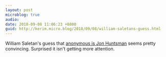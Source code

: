 ```yaml
---
layout: post
microblog: true
audio: 
date: 2018-09-08 11:06:23 +0800
guid: http://kerim.micro.blog/2018/09/08/william-saletans-guess.html
---
```

William Saletan's guess that [anonymous is Jon Huntsman](https://slate.com/news-and-politics/2018/09/new-york-times-op-ed-anonymous-writer-trump.html) seems pretty convincing. Surprised it isn't getting more attention. 
